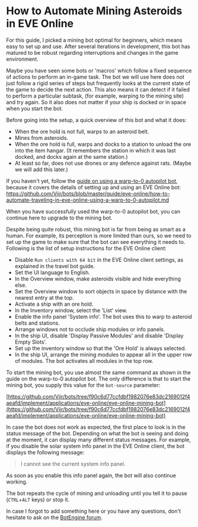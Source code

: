 # How to Automate Mining Asteroids in EVE Online

For this guide, I picked a mining bot optimal for beginners, which means easy to set up and use. After several iterations in development, this bot has matured to be robust regarding interruptions and changes in the game environment.

Maybe you have seen some bots or 'macros' which follow a fixed sequence of actions to perform an in-game task. The bot we will use here does not just follow a rigid series of steps but frequently looks at the current state of the game to decide the next action. This also means it can detect if it failed to perform a particular subtask, (for example, warping to the mining site) and try again. So it also does not matter if your ship is docked or in space when you start the bot.

Before going into the setup, a quick overview of this bot and what it does:

+ When the ore hold is not full, warps to an asteroid belt.
+ Mines from asteroids.
+ When the ore hold is full, warps and docks to a station to unload the ore into the item hangar. (It remembers the station in which it was last docked, and docks again at the same station.)
+ At least so far, does not use drones or any defence against rats. (Maybe we will add this later.)

If you haven't yet, follow the [guide on using a warp-to-0 autopilot bot](./how-to-automate-traveling-in-eve-online-using-a-warp-to-0-autopilot.md), because it covers the details of setting up and using an EVE Online bot:
https://github.com/Viir/bots/blob/master/guide/eve-online/how-to-automate-traveling-in-eve-online-using-a-warp-to-0-autopilot.md

When you have successfully used the warp-to-0 autopilot bot, you can continue here to upgrade to the mining bot.

Despite being quite robust, this mining bot is far from being as smart as a human. For example, its perception is more limited than ours, so we need to set up the game to make sure that the bot can see everything it needs to. Following is the list of setup instructions for the EVE Online client:

+ Disable `Run clients with 64 bit` in the EVE Online client settings, as explained in the travel bot guide.
+ Set the UI language to English.
+ In the Overview window, make asteroids visible and hide everything else.
+ Set the Overview window to sort objects in space by distance with the nearest entry at the top.
+ Activate a ship with an ore hold.
+ In the Inventory window, select the 'List' view.
+ Enable the info panel 'System info'. The bot uses this to warp to asteroid belts and stations.
+ Arrange windows not to occlude ship modules or info panels.
+ In the ship UI, disable 'Display Passive Modules' and disable 'Display Empty Slots'.
+ Set up the inventory window so that the 'Ore Hold' is always selected.
+ In the ship UI, arrange the mining modules to appear all in the upper row of modules. The bot activates all modules in the top row.

To start the mining bot, you use almost the same command as shown in the guide on the warp-to-0 autopilot bot. The only difference is that to start the mining bot, you supply this value for the `bot-source` parameter:

[https://github.com/Viir/bots/tree/f90c6d77ccfdbf1982076e83dc2169012f4aeafd/implement/applications/eve-online/eve-online-mining-bot](https://github.com/Viir/bots/tree/f90c6d77ccfdbf1982076e83dc2169012f4aeafd/implement/applications/eve-online/eve-online-mining-bot)

In case the bot does not work as expected, the first place to look is in the status message of the bot. Depending on what the bot is seeing and doing at the moment, it can display many different status messages.
For example, if you disable the solar system info panel in the EVE Online client, the bot displays the following message:

> I cannot see the current system info panel.

As soon as you enable this info panel again, the bot will also continue working.

The bot repeats the cycle of mining and unloading until you tell it to pause (`CTRL`+`ALT` keys) or stop it.

In case I forgot to add something here or you have any questions, don't hesitate to ask on the [BotEngine forum](https://forum.botengine.org/).
